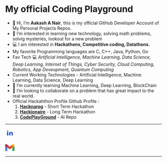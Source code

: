 
<!--
**crackysolver/crackysolver** is a ✨ _special_ ✨ repository because its `README.md` (this file) appears on your GitHub profile.-->
# My official Coding Playground 
- 👋 Hi, I’m **Aakash A Nair**, this is my official GitHub Developer Account of My Personal Projects Repos. 
- 👀 I’m interested in learning new technology, solving math problems, solvig mysteries, lookout for a new problem 
- 💻 I am interested in **Hackathons, Competitive coding, Datathons.**
- My favorite Programming languages are C, C++, Java, Python, Go
- Fav Tech 💻 *Artificial Intelligence, Machine Learning, Data Science, Deep Learning, Internet of Things, Cyber Security, Cloud Computing, Robotics, App Deveopment, Quantum Computing*
- Current Working Technologies - Artificial Intelligence, Machine Learning, Data Science, Deep Learning
- 🌱 I’m currently learning Machine Learning, Deep Learning, BlockChain
- 💞️ I’m looking to collaborate on a problem that has great impact to the real world.
- Official Hackahthon Profile Github Profile : 
     1. [**Hacknarog**](https://github.com/hacknarog) - Short Term Hackathon 
     2. [**Hackionaire**](https://github.com/Hackingknight) - Long Term Hackathon
     3. [**CodePlayGround**](https://github.com/nairthecoder) - AI Repo
____________________________________________________________________________________________________________________________________________________________________
<a href="https://www.linkedin.com/in/aakash-nair/"><img src="linkedin_logo.png" width="30"/></a>
<br><br>
<a href="mailto:aakashnair05@gmail.com"><img src="gmail.png" width="30"></a>           
____________________________________________________________________________________________________________________________________________________________________
